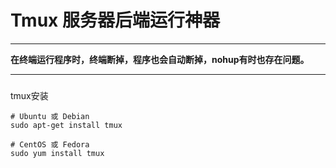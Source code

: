# Tmux 服务器后端运行神器
***
**在终端运行程序时，终端断掉，程序也会自动断掉，nohup有时也存在问题。**
***
###
tmux安装
```language
# Ubuntu 或 Debian
sudo apt-get install tmux

# CentOS 或 Fedora
sudo yum install tmux
```

